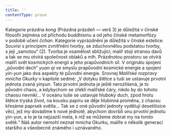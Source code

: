 ```yaml
---
title: ''
contentType: prose
---
```


<section>

Kategorie prázdna _kong_ (Prázdná prázdeň — verš 3) je důležitá v čínské filosofii zejména od příchodu buddhismu a od jeho čínské metamorfózy v podobě učení _čchan_. Kategorie vyprázdnění je důležitá v čínské estetice. Souvisí s principem zvnitřnění tvorby, se zduchovnělou podstatou tvorby, s její „samotou“ (2). Tvorba je osamělost sbližující; malíř stojí stranou davů a tak se mu otví­rá společnost oblaků a mlh. Prázdnotou prostoru se otvírá malíři svět kosmických energií a jeho prapůvodních sil. V originálu spojení „původní dech“ _yuan_ _qi_ ve smyslu prapůvodní kosmické energie a spojení _yin_\-_yun_ jako dva aspekty té původní energie. Srovnej _Malířské_ _rozpravy_ _mnicha_ _Okurky_ v kapitole sedmé: „V dotyku štětce s tuší se ustavuje prvotní jednota zvaná _yinyun_. Tato prvotní jednota je ještě nerozlišená, je to původní chaos, a kdybychom se zřekli malířské čáry, nikdo by do tohoto chaosu nevnikl… V oceánu tuše se ustavuje hluboký duch, zpod hrotu štětce tryská život, na kousku papíru se děje hlubinná proměna, z chaosu křesáme paprsek světla… Tak se z oné původní jednoty vydělují desetitisíce věcí, jež my dovádíme k nové jednotě, abychom dovršili onu prvotní jednotu yin-yun, a to je ta nejzazší meta, k níž se můžeme dobrat my na tomto světě.“ Náš autor nemohl neznat mnicha Okurku, malíře o několik generací staršího a všeobecně známého i uznávaného.

</section>
